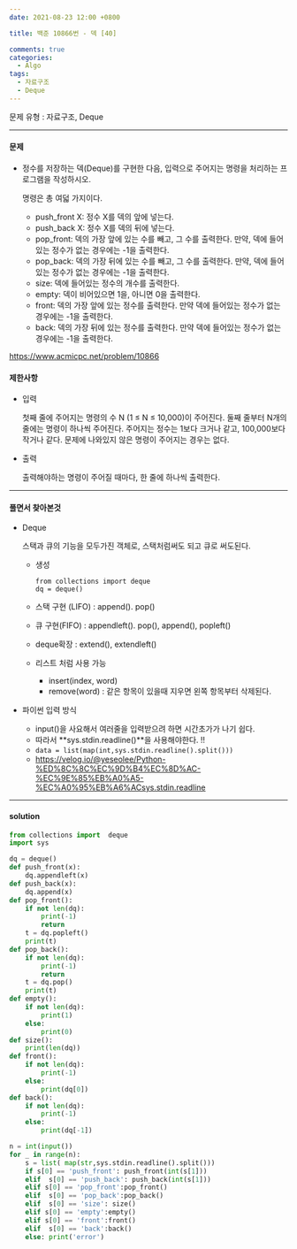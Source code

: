 ```yaml
---
date: 2021-08-23 12:00 +0800

title: 백준 10866번 - 덱 [40]

comments: true
categories:
  - Algo
tags:
  - 자료구조
  - Deque
---
```


문제 유형 : 자료구조, Deque

---

#### 문제

- 정수를 저장하는 덱(Deque)를 구현한 다음, 입력으로 주어지는 명령을 처리하는 프로그램을 작성하시오.

  명령은 총 여덟 가지이다.

  - push_front X: 정수 X를 덱의 앞에 넣는다.
  - push_back X: 정수 X를 덱의 뒤에 넣는다.
  - pop_front: 덱의 가장 앞에 있는 수를 빼고, 그 수를 출력한다. 만약, 덱에 들어있는 정수가 없는 경우에는 -1을 출력한다.
  - pop_back: 덱의 가장 뒤에 있는 수를 빼고, 그 수를 출력한다. 만약, 덱에 들어있는 정수가 없는 경우에는 -1을 출력한다.
  - size: 덱에 들어있는 정수의 개수를 출력한다.
  - empty: 덱이 비어있으면 1을, 아니면 0을 출력한다.
  - front: 덱의 가장 앞에 있는 정수를 출력한다. 만약 덱에 들어있는 정수가 없는 경우에는 -1을 출력한다.
  - back: 덱의 가장 뒤에 있는 정수를 출력한다. 만약 덱에 들어있는 정수가 없는 경우에는 -1을 출력한다.

https://www.acmicpc.net/problem/10866

#### 제한사항

- 입력

  첫째 줄에 주어지는 명령의 수 N (1 ≤ N ≤ 10,000)이 주어진다. 둘째 줄부터 N개의 줄에는 명령이 하나씩 주어진다. 주어지는 정수는 1보다 크거나 같고, 100,000보다 작거나 같다. 문제에 나와있지 않은 명령이 주어지는 경우는 없다.

- 출력

  출력해야하는 명령이 주어질 때마다, 한 줄에 하나씩 출력한다.

---

#### 풀면서 찾아본것

- Deque

  스택과 큐의 기능을 모두가진 객체로, 스택처럼써도 되고 큐로 써도된다.

  - 생성

    ```
    from collections import deque
    dq = deque()
    ```

  - 스택 구현 (LIFO) : append(). pop()

  - 큐 구현(FIFO) : appendleft(). pop(), append(), popleft()

  - deque확장 : extend(), extendleft()

  - 리스트 처럼 사용 가능

    - insert(index, word)
    - remove(word) : 같은 항목이 있을때 지우면 왼쪽 항목부터 삭제된다.

- 파이썬 입력 방식
  - input()을 사요해서 여러줄을 입력받으려 하면 시간초가가 나기 쉽다.
  - 따라서 **sys.stdin.readline()**을 사용해야한다. !!
  - `data = list(map(int,sys.stdin.readline().split()))`
  - https://velog.io/@yeseolee/Python-%ED%8C%8C%EC%9D%B4%EC%8D%AC-%EC%9E%85%EB%A0%A5-%EC%A0%95%EB%A6%ACsys.stdin.readline

---

#### solution

```python
from collections import  deque
import sys

dq = deque()
def push_front(x):
    dq.appendleft(x)
def push_back(x):
    dq.append(x)
def pop_front():
    if not len(dq):
        print(-1)
        return
    t = dq.popleft()
    print(t)
def pop_back():
    if not len(dq):
        print(-1)
        return
    t = dq.pop()
    print(t)
def empty():
    if not len(dq):
        print(1)
    else:
        print(0)
def size():
    print(len(dq))
def front():
    if not len(dq):
        print(-1)
    else:
        print(dq[0])
def back():
    if not len(dq):
        print(-1)
    else:
        print(dq[-1])

n = int(input())
for _ in range(n):
    s = list( map(str,sys.stdin.readline().split()))
    if s[0] == 'push_front': push_front(int(s[1]))
    elif  s[0] == 'push_back': push_back(int(s[1]))
    elif s[0] == 'pop_front':pop_front()
    elif  s[0] == 'pop_back':pop_back()
    elif  s[0] == 'size': size()
    elif s[0] == 'empty':empty()
    elif s[0] == 'front':front()
    elif  s[0] == 'back':back()
    else: print('error')

```
